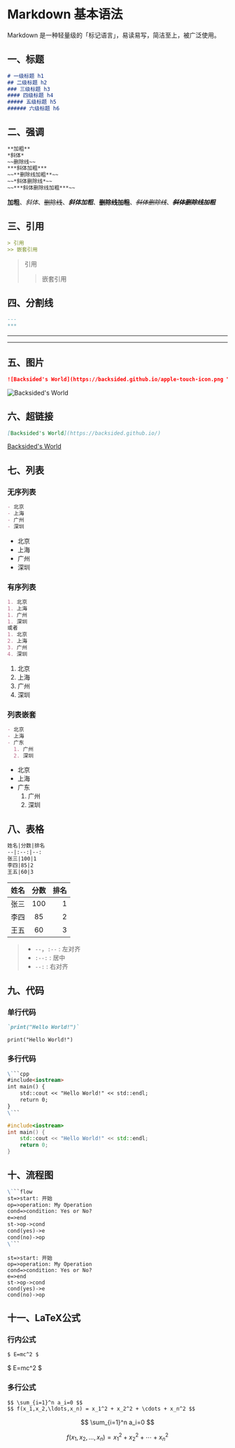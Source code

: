 # Markdown 基本语法


Markdown 是一种轻量级的「标记语言」，易读易写，简洁至上，被广泛使用。

<!--more-->

## 一、标题

```markdown
# 一级标题 h1
## 二级标题 h2
### 三级标题 h3
#### 四级标题 h4
##### 五级标题 h5
###### 六级标题 h6
```

## 二、强调

```markdown
**加粗**
*斜体*
~~删除线~~
***斜体加粗***
~~**删除线加粗**~~
~~*斜体删除线*~~
~~***斜体删除线加粗***~~
```

**加粗**、*斜体*、~~删除线~~、***斜体加粗***、~~**删除线加粗**~~、~~*斜体删除线*~~、~~***斜体删除线加粗***~~

## 三、引用

```markdown
> 引用
>> 嵌套引用
```

> 引用
>> 嵌套引用

## 四、分割线

```markdown
---
***
```

---

***

## 五、图片

```markdown
![Backsided's World](https://backsided.github.io/apple-touch-icon.png "Backsided's World")
```

![Backsided's World](https://backsided.github.io/apple-touch-icon.png "Backsided's World")

## 六、超链接

```markdown
[Backsided's World](https://backsided.github.io/)
```

[Backsided's World](https://backsided.github.io/)

## 七、列表

### 无序列表

```markdown
- 北京
- 上海
- 广州
- 深圳
```

- 北京
- 上海
- 广州
- 深圳

### 有序列表

```markdown
1. 北京
1. 上海
1. 广州
1. 深圳
或者
1. 北京
2. 上海
3. 广州
4. 深圳
```

1. 北京
1. 上海
1. 广州
1. 深圳

### 列表嵌套

```markdown
- 北京
- 上海
- 广东
  1. 广州
  2. 深圳
```

- 北京
- 上海
- 广东
  1. 广州
  2. 深圳

## 八、表格

```markdown
姓名|分数|排名
--|:--:|--:
张三|100|1
李四|85|2
王五|60|3
```

姓名|分数|排名
--|:--:|--:
张三|100|1
李四|85|2
王五|60|3

> - `--`，`:--` : 左对齐
> - `:--:` : 居中
> - `--:` : 右对齐

## 九、代码

### 单行代码

```markdown
`print("Hello World!")`
```

`print("Hello World!")`

### 多行代码

```markdown
\```cpp
#include<iostream>
int main() {
    std::cout << "Hello World!" << std::endl;
    return 0;
}
\```
```

```cpp
#include<iostream>
int main() {
    std::cout << "Hello World!" << std::endl;
    return 0;
}
```

## 十、流程图

```markdown
\```flow
st=>start: 开始
op=>operation: My Operation
cond=>condition: Yes or No?
e=>end
st->op->cond
cond(yes)->e
cond(no)->op
\```
```

```flow
st=>start: 开始
op=>operation: My Operation
cond=>condition: Yes or No?
e=>end
st->op->cond
cond(yes)->e
cond(no)->op
```

## 十一、LaTeX公式

### 行内公式

```markdown
$ E=mc^2 $
```

$ E=mc^2 $

### 多行公式

```markdown
$$ \sum_{i=1}^n a_i=0 $$
$$ f(x_1,x_2,\ldots,x_n) = x_1^2 + x_2^2 + \cdots + x_n^2 $$
```

$$ \sum_{i=1}^n a_i=0 $$

$$ f(x_1,x_2,\ldots,x_n) = x_1^2 + x_2^2 + \cdots + x_n^2 $$




